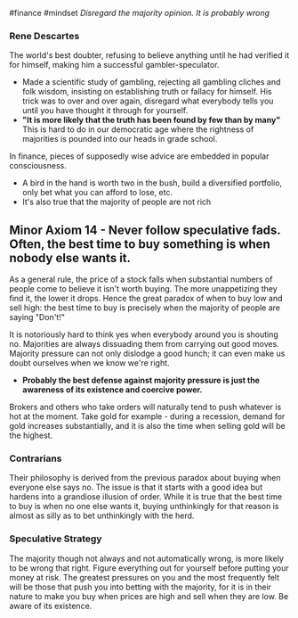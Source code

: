 #finance #mindset
*Disregard the majority opinion. It is probably wrong*
### Rene Descartes
The world's best doubter, refusing to believe anything until he had verified it for himself, making him a successful gambler-speculator.
- Made a scientific study of gambling, rejecting all gambling cliches and folk wisdom, insisting on establishing truth or fallacy for himself. His trick was to over and over again, disregard what everybody tells you until you have thought it through for yourself.
- **"It is more likely that the truth has been found by few than by many"**
This is hard to do in our democratic age where the rightness of majorities is pounded into our heads in grade school. 

In finance, pieces of supposedly wise advice are embedded in popular consciousness. 
- A bird in the hand is worth two in the bush, build a diversified portfolio, only bet what you can afford to lose, etc.
- It's also true that the majority of people are not rich

## Minor Axiom 14 - Never follow speculative fads. Often, the best time to buy something is when nobody else wants it.
As a general rule, the price of a stock falls when substantial numbers of people come to believe it isn't worth buying. The more unappetizing they find it, the lower it drops. Hence the great paradox of when to buy low and sell high: the best time to buy is precisely when the majority of people are saying "Don't!"

It is notoriously hard to think yes when everybody around you is shouting no. Majorities are always dissuading them from carrying out good moves. Majority pressure can not only dislodge a good hunch; it can even make us doubt ourselves when we know we're right. 
- **Probably the best defense against majority pressure is just the awareness of its existence and coercive power.**

Brokers and others who take orders will naturally tend to push whatever is hot at the moment. Take gold for example - during a recession, demand for gold increases substantially, and it is also the time when selling gold will be the highest.

### Contrarians
Their philosophy is derived from the previous paradox about buying when everyone else says no. The issue is that it starts with a good idea but hardens into a grandiose illusion of order. While it is true that the best time to buy is when no one else wants it, buying unthinkingly for that reason is almost as silly as to bet unthinkingly with the herd.

### Speculative Strategy
The majority though not always and not automatically wrong, is more likely to be wrong that right. Figure everything out for yourself before putting your money at risk. The greatest pressures on you and the most frequently felt will be those that push you into betting with the majority, for it is in their nature to make you buy when prices are high and sell when they are low. Be aware of its existence.

